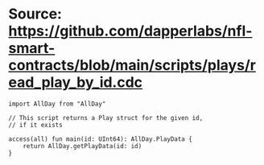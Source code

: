 # Source: https://github.com/dapperlabs/nfl-smart-contracts/blob/main/scripts/plays/read_play_by_id.cdc

```
import AllDay from "AllDay"

// This script returns a Play struct for the given id,
// if it exists

access(all) fun main(id: UInt64): AllDay.PlayData {
    return AllDay.getPlayData(id: id)
}


```